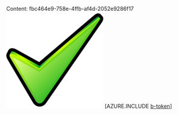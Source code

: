 Content: fbc464e9-758e-4ffb-af4d-2052e9286f17![image](a8514f4d-0745-4974-8b30-1c870040efed.png)
[AZURE.INCLUDE [b-token](ad9b4fbc-9a90-4f92-b566-36fa8714585e.md)]
